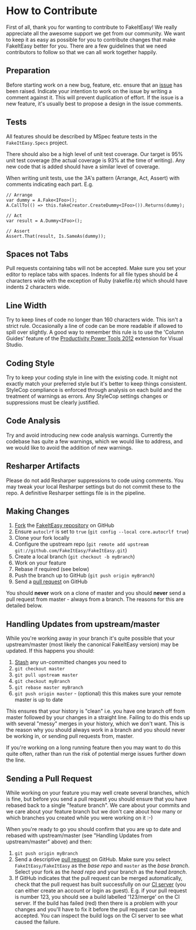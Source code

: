 # How to Contribute

First of all, thank you for wanting to contribute to FakeItEasy! We really appreciate all the awesome support we get from our community. We want to keep it as easy as possible for you to contribute changes that make FakeItEasy better for you. There are a few guidelines that we need contributors to follow so that we can all work together happily.

## Preparation

Before starting work on a new bug, feature, etc. ensure that an [issue](https://github.com/FakeItEasy/FakeItEasy/issues) has been raised. Indicate your intention to work on the issue by writing a comment against it. This will prevent duplication of effort. If the issue is a new feature, it's usually best to propose a design in the issue comments.

## Tests

All features should be described by MSpec feature tests in the `FakeItEasy.Specs` project.

There should also be a high level of unit test coverage. Our target is 95% unit test coverage (the actual coverage is 93% at the time of writing). Any new code that is added should have a similar level of coverage.

When writing unit tests, use the 3A's pattern (Arrange, Act, Assert) with comments indicating each part. E.g.

    // Arrange
    var dummy = A.Fake<IFoo>();
    A.CallTo(() => this.fakeCreator.CreateDummy<IFoo>()).Returns(dummy);

    // Act
    var result = A.Dummy<IFoo>();

    // Assert
    Assert.That(result, Is.SameAs(dummy));

## Spaces not Tabs

Pull requests containing tabs will not be accepted. Make sure you set your editor to replace tabs with spaces. Indents for all file types should be 4 characters wide with the exception of Ruby (rakefile.rb) which should have indents 2 characters wide.

## Line Width

Try to keep lines of code no longer than 160 characters wide. This isn't a strict rule. Occasionally a line of code can be more readable if allowed to spill over slightly. A good way to remember this rule is to use the 'Column Guides' feature of the [Productivity Power Tools 2012](http://visualstudiogallery.msdn.microsoft.com/3a96a4dc-ba9c-4589-92c5-640e07332afd) extension for Visual Studio.

## Coding Style

Try to keep your coding style in line with the existing code. It might not exactly match your preferred style but it's better to keep things consistent. StyleCop compliance is enforced through analysis on each build and the treatment of warnings as errors. Any StyleCop settings changes or suppressions must be clearly justified.

## Code Analysis

Try and avoid introducing new code analysis warnings. Currently the codebase has quite a few warnings, which we would like to address, and we would like to avoid the addition of new warnings.

## Resharper Artifacts

Please do not add Resharper suppressions to code using comments. You may tweak your local Resharper settings but do not commit these to the repo. A definitive Resharper settings file is in the pipeline.

## Making Changes

1. [Fork](http://help.github.com/forking/) the  [FakeItEasy repository](https://github.com/FakeItEasy/FakeItEasy/) on GitHub
1. Ensure `autoclrf` is set to `true` (`git config --local core.autocrlf true`)
1. Clone your fork locally
1. Configure the upstream repo (`git remote add upstream git://github.com/FakeItEasy/FakeItEasy.git`)
1. Create a local branch (`git checkout -b myBranch`)
1. Work on your feature
1. Rebase if required (see below)
1. Push the branch up to GitHub (`git push origin myBranch`)
1. Send a [pull request](https://help.github.com/articles/using-pull-requests) on GitHub

You should **never** work on a clone of master and you should **never** send a pull request from master - always from a branch. The reasons for this are detailed below.

## Handling Updates from upstream/master

While you're working away in your branch it's quite possible that your upstream/master (most likely the canonical FakeItEasy version) may be updated. If this happens you should:

1. [Stash](http://progit.org/book/ch6-3.html) any un-committed changes you need to
1. `git checkout master`
1. `git pull upstream master`
1. `git checkout myBranch`
1. `git rebase master myBranch`
1. `git push origin master` - (optional) this this makes sure your remote master is up to date

This ensures that your history is "clean" i.e. you have one branch off from master followed by your changes in a straight line. Failing to do this ends up with several "messy" merges in your history, which we don't want. This is the reason why you should always work in a branch and you should never be working in, or sending pull requests from, master.

If you're working on a long running feature then you may want to do this quite often, rather than run the risk of potential merge issues further down the line.

## Sending a Pull Request

While working on your feature you may well create several branches, which is fine, but before you send a pull request you should ensure that you have rebased back to a single "feature branch". We care about your commits and we care about your feature branch but we don't care about how many or which branches you created while you were working on it :-)

When you're ready to go you should confirm that you are up to date and rebased with upstream/master (see "Handling Updates from upstream/master" above) and then:

1. `git push origin myBranch`
1. Send a descriptive [pull request](https://help.github.com/articles/using-pull-requests) on GitHub. Make sure you select `FakeItEasy/FakeItEasy` as the *base repo* and `master` as the *base branch*. Select your fork as the *head repo* and your branch as the *head branch*.
1. If GitHub indicates that the pull request can be merged automatically, check that the pull request has built successfully on our [CI server](http://teamcity.codebetter.com/viewType.html?buildTypeId=bt929) (you can either create an account or login as guest). E.g. if your pull request is number 123, you should see a build labelled '123/merge' on the CI server. If the build has failed (red) then there is a problem with your changes and you'll have to fix it before the pull request can be accepted. You can inspect the build logs on the CI server to see what caused the failure.
